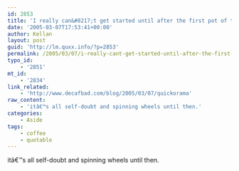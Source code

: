 ```yaml
---
id: 2853
title: 'I really can&#8217;t get started until after the first pot of the day &#8211;'
date: '2005-03-07T17:53:41+00:00'
author: Kellan
layout: post
guid: 'http://lm.quxx.info/?p=2853'
permalink: /2005/03/07/i-really-cant-get-started-until-after-the-first-pot-of-the-day/
typo_id:
    - '2851'
mt_id:
    - '2834'
link_related:
    - 'http://www.decafbad.com/blog/2005/03/07/quickorama'
raw_content:
    - 'itâ€™s all self-doubt and spinning wheels until then.'
categories:
    - Aside
tags:
    - coffee
    - quotable
---
```


itâ€™s all self-doubt and spinning wheels until then.